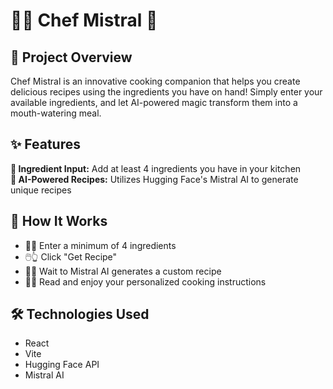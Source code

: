 # 👨‍🍳 Chef Mistral 🥘

## 🌟 Project Overview
Chef Mistral is an innovative cooking companion that helps you create delicious recipes using the ingredients you have on hand! Simply enter your available ingredients, and let AI-powered magic transform them into a mouth-watering meal.


## ✨ Features
**🥬 Ingredient Input:** Add at least 4 ingredients you have in your kitchen <br>
**🤖 AI-Powered Recipes:** Utilizes Hugging Face's Mistral AI to generate unique recipes

## 🚀 How It Works
- 🥕🍗 Enter a minimum of 4 ingredients
- 🖱️👆  Click "Get Recipe"
- 🧑‍🍳 Wait to Mistral AI generates a custom recipe
- 📖✨ Read and enjoy your personalized cooking instructions

## 🛠️ Technologies Used
- React
- Vite
- Hugging Face API
- Mistral AI
